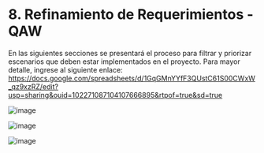 # 8. Refinamiento de Requerimientos - QAW

En las siguientes secciones se presentará el proceso para filtrar y priorizar escenarios que deben estar implementados en el proyecto.
Para mayor detalle, ingrese al siguiente enlace:
https://docs.google.com/spreadsheets/d/1GqGMnYYfF3QUstC61S00CWxW_qz9xzRZ/edit?usp=sharing&ouid=102271087104107666895&rtpof=true&sd=true

![image](https://drive.google.com/uc?export=view&id=17t2wHYYh6LjSwMgHJ5DFfwz_TX4bh3yG)

![image](https://drive.google.com/uc?export=view&id=114dGEk50KZy8pb6QvLEjy1AsA7lGNgRr)

![image](https://drive.google.com/uc?export=view&id=1V92pzqxr2Uy6jBfhZ7K6fRjl6WE9RP9n)
